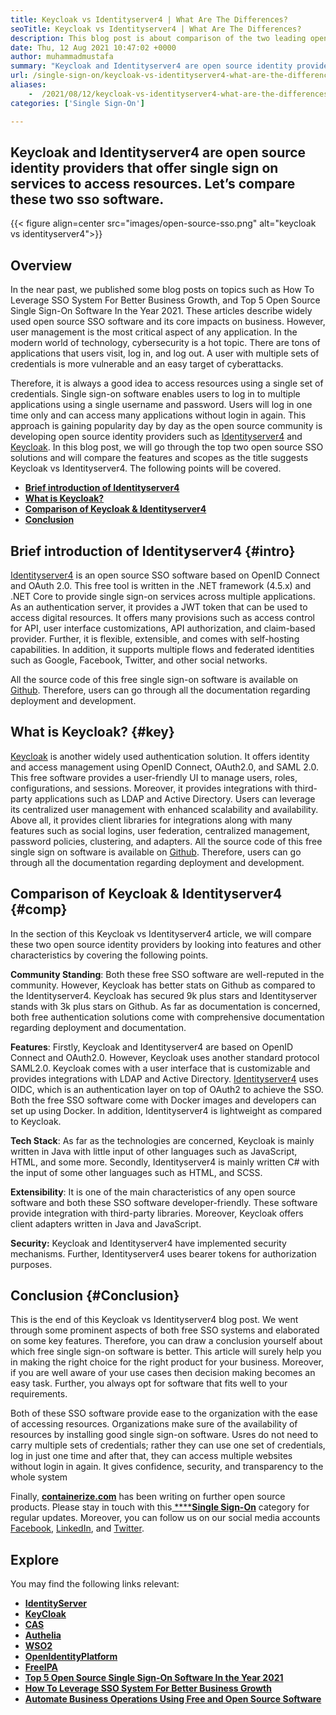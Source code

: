 ```yaml
---
title: Keycloak vs Identityserver4 | What Are The Differences?
seoTitle: Keycloak vs Identityserver4 | What Are The Differences?
description: This blog post is about comparison of the two leading open source identity servers Keycloak vs Identityserver4. Both software are self-hosted and rich-featured.
date: Thu, 12 Aug 2021 10:47:02 +0000
author: muhammadmustafa
summary: "Keycloak and Identityserver4 are open source identity providers that offer single sign on services to access resources. Let's compare these two sso software."
url: /single-sign-on/keycloak-vs-identityserver4-what-are-the-differences/
aliases: 
    -  /2021/08/12/keycloak-vs-identityserver4-what-are-the-differences/
categories: ['Single Sign-On']

---
```

## Keycloak and Identityserver4 are open source identity providers that offer single sign on services to access resources. Let’s compare these two sso software.

{{< figure align=center src="images/open-source-sso.png" alt="keycloak vs identityserver4">}}  

## Overview

In the near past, we published some blog posts on topics such as How To Leverage SSO System For Better Business Growth, and Top 5 Open Source Single Sign-On Software In the Year 2021. These articles describe widely used open source SSO software and its core impacts on business. However, user management is the most critical aspect of any application. In the modern world of technology, cybersecurity is a hot topic. There are tons of applications that users visit, log in, and log out. A user with multiple sets of credentials is more vulnerable and an easy target of cyberattacks. 

Therefore, it is always a good idea to access resources using a single set of credentials. Single sign-on software enables users to log in to multiple applications using a single username and password. Users will log in one time only and can access many applications without login in again. This approach is gaining popularity day by day as the open source community is developing open source identity providers such as [Identityserver4][1] and [Keycloak][2]. In this blog post, we will go through the top two open source SSO solutions and will compare the features and scopes as the title suggests Keycloak vs Identityserver4. The following points will be covered.

  * **[Brief introduction of Identityserver4][3]**
  * **[What is Keycloak?][4]**
  * **[Comparison of Keycloak & Identityserver4][5]**
  * **[Conclusion][6]** 

## Brief introduction of Identityserver4 {#intro}

[Identityserver4][1] is an open source SSO software based on OpenID Connect and OAuth 2.0. This free tool is written in the .NET framework (4.5.x) and .NET Core to provide single sign-on services across multiple applications. As an authentication server, it provides a JWT token that can be used to access digital resources. It offers many provisions such as access control for API, user interface customizations, API authorization, and claim-based provider. Further, it is flexible, extensible, and comes with self-hosting capabilities. In addition, it supports multiple flows and federated identities such as Google, Facebook, Twitter, and other social networks. 

All the source code of this free single sign-on software is available on [Github][7]. Therefore, users can go through all the documentation regarding deployment and development.

## What is Keycloak? {#key}

[Keycloak][2] is another widely used authentication solution. It offers identity and access management using OpenID Connect, OAuth2.0, and SAML 2.0. This free software provides a user-friendly UI to manage users, roles, configurations, and sessions. Moreover, it provides integrations with third-party applications such as LDAP and Active Directory. Users can leverage its centralized user management with enhanced scalability and availability. Above all, it provides client libraries for integrations along with many features such as social logins, user federation, centralized management, password policies, clustering, and adapters. All the source code of this free single sign on software is available on [Github][8]. Therefore, users can go through all the documentation regarding deployment and development.

## Comparison of Keycloak & Identityserver4 {#comp}

In the section of this Keycloak vs Identityserver4 article, we will compare these two open source identity providers by looking into features and other characteristics by covering the following points.

**Community Standing**: Both these free SSO software are well-reputed in the community. However, Keycloak has better stats on Github as compared to the Identityserver4. Keycloak has secured 9k plus stars and Identityserver stands with 3k plus stars on Github. As far as documentation is concerned, both free authentication solutions come with comprehensive documentation regarding deployment and documentation. 

**Features**: Firstly, Keycloak and Identityserver4 are based on OpenID Connect and OAuth2.0. However, Keycloak uses another standard protocol SAML2.0. Keycloak comes with a user interface that is customizable and provides integrations with LDAP and Active Directory. [Identityserver4][1] uses OIDC, which is an authentication layer on top of OAuth2 to achieve the SSO. Both the free SSO software come with Docker images and developers can set up using Docker. In addition, Identityserver4 is lightweight as compared to Keycloak. 

**Tech Stack**: As far as the technologies are concerned, Keycloak is mainly written in Java with little input of other languages such as JavaScript, HTML, and some more. Secondly, Identityserver4 is mainly written C# with the input of some other languages such as HTML, and SCSS. 

**Extensibility**: It is one of the main characteristics of any open source software and both these SSO software developer-friendly. These software provide integration with third-party libraries. Moreover, Keycloak offers client adapters written in Java and JavaScript.

**Security:** Keycloak and Identityserver4 have implemented security mechanisms. Further, Identityserver4 uses bearer tokens for authorization purposes. 

## Conclusion {#Conclusion}

This is the end of this Keycloak vs Identityserver4 blog post. We went through some prominent aspects of both free SSO systems and elaborated on some key features. Therefore, you can draw a conclusion yourself about which free single sign-on software is better. This article will surely help you in making the right choice for the right product for your business. Moreover, if you are well aware of your use cases then decision making becomes an easy task. Further, you always opt for software that fits well to your requirements. 

Both of these SSO software provide ease to the organization with the ease of accessing resources. Organizations make sure of the availability of resources by installing good single sign-on software. Usres do not need to carry multiple sets of credentials; rather they can use one set of credentials, log in just one time and after that, they can access multiple websites without login in again. It gives confidence, security, and transparency to the whole system 

Finally, **[containerize.com][9]** has been writing on further open source products. Please stay in touch with this[ ****][10]**[Single Sign-On][11]** category for regular updates. Moreover, you can follow us on our social media accounts [Facebook][12], [LinkedIn][13], and [Twitter][14]. 

## Explore

You may find the following links relevant:

  * **[IdentityServer][15]**
  * **[KeyCloak][16]**
  * **[CAS][17]**
  * **[Authelia][18]**
  * **[WSO2][19]**
  * **[OpenIdentityPlatform][20]**
  * **[FreeIPA][21]**
  * **[Top 5 Open Source Single Sign-On Software In the Year 2021][22]**
  * **[How To Leverage SSO System For Better Business Growth][23]**
  * **[Automate Business Operations Using Free and Open Source Software][24]**

 [1]: https://products.containerize.com/single-sign-on/identity-server/
 [2]: https://products.containerize.com/single-sign-on/keycloak/
 [3]: #intro
 [4]: #key
 [5]: #comp
 [6]: #Conclusion
 [7]: https://github.com/IdentityServer
 [8]: https://github.com/keycloak/keycloak
 [9]: https://www.containerize.com/
 [10]: https://products.containerize.com/video-conferencing/
 [11]: https://products.containerize.com/single-sign-on/
 [12]: https://web.facebook.com/containerize
 [13]: https://www.linkedin.com/company/containerize/
 [14]: https://twitter.com/containerize_co
 [15]: https://products.containerize.com/single-sign-on/identity-server
 [16]: https://products.containerize.com/single-sign-on/keycloak
 [17]: https://products.containerize.com/single-sign-on/cas
 [18]: https://products.containerize.com/single-sign-on/authelia
 [19]: https://products.containerize.com/single-sign-on/wso2
 [20]: https://products.containerize.com/single-sign-on/openidentityplatform
 [21]: https://products.containerize.com/single-sign-on/freeipa
 [22]: https://blog.containerize.com/2021/01/29/Top-5-Open-Source-Single-Sign-On-Software-In-the-Year-2021/
 [23]: https://blog.containerize.com/2021/02/06/how-to-leverage-sso-solution-for-better-business-growth/
 [24]: https://blog.containerize.com/2020/08/27/automate-business-operations-using-open-source-software/